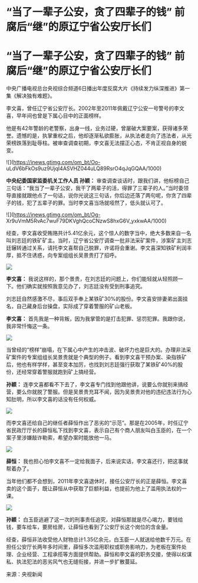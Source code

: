 # “当了一辈子公安，贪了四辈子的钱” 前腐后“继”的原辽宁省公安厅长们

# “当了一辈子公安，贪了四辈子的钱” 前腐后“继”的原辽宁省公安厅长们

中央广播电视总台央视综合频道6日播出年度反腐大片《持续发力纵深推进》第一集《解决独有难题》。

李文喜，曾任辽宁省公安厅长。2002年至2011年佩戴辽宁公安一号警号的李文喜，早年间也曾是下属心目中的正面榜样。

他是有42年警龄的老警察，出身一线，业务过硬，曾屡破大案要案，获得诸多荣誉。遗憾的是，执掌重权之后，他却逐渐私欲膨胀，从执法者走向了违法者，从光荣榜跌落到耻辱柱。被审查调查初期，李文喜无法摆正心态，不肯正视自身的蜕变。

![](https://inews.gtimg.com/om_bt/Oo-
uLdV6bFkOs9uz9UjqI4ASVHZ044uLQ89RsrO4qJqGQAA/1000)

**中央纪委国家监委机关工作人员 孙颖：**
审查调查谈话时，跟我们讲，他标榜自己三句话：“我当了一辈子公安，我干了两辈子的活，得罪了三辈子的人。”当时委领导直接就跟他点了一句话，说你光说这三句话，你后边还落了两句呢，你贪了四辈子的钱，犯了五辈子的罪。当时李文喜当场就哑然了，低头就认可了。

![](https://inews.gtimg.com/om_bt/Og-
Xr9uVmM5RvAc7wuF79DKVghQcoCNzwS8hxG6V_yxkwAA/1000)

经查，李文喜收受贿赂共计5.41亿余元，这个惊人的数字当中，绝大多数来自一名叫刘志廷的铁矿矿主。当时，辽宁省公安厅调查一批非法采矿案件，涉案矿主刘志廷辗转通过关系，请托李文喜帮自己脱罪，许诺将会重谢。李文喜深知铁矿利润丰厚，抵不住诱惑，向专案组组长吴景贵打了招呼。

![](https://inews.gtimg.com/om_bt/O0EwonqZKdZ6ScspTV7QwB0PACjm3QZYt4dGU2ZzUWhngAA/1000)

**李文喜：** 我说这样的，那个景贵，在刘志廷的问题上，你们能轻就从轻照顾一下。他们确实就按照我意见办了，刘志廷没有受到刑事追究。

刘志廷自然感激不尽，事后双手奉上某铁矿30%的股份。李文喜安排妻弟出面挂名，自己藏身后台操盘，实际成了穿着警服的矿山老板。

**李文喜：** 首先我是一种背叛，因为我掌管的是打击犯罪、惩罚犯罪。我跟你说，我非常忏悔这一条。

![](https://inews.gtimg.com/om_bt/OoLcp6zOdVxewsZWCZ3k6TyXZsU3q36jNqCDnmd56j51UAA/1000)

当曾经的“榜样”崩塌，在下属心中产生的冲击波、破坏力也是巨大的。办理非法采矿案件的专案组组长吴景贵就是个典型的例子。看到李文喜干预办案、染指铁矿后，他也有样学样，甚至变本加厉，也找到刘志廷强行获取了某铁矿40%的股份，还经常穿着警服就跑到矿上搞经营。

**孙颖：**
连李文喜都看不下去了，李文喜专门找到他跟他讲，说要么你就别来搞经营，要么你就脱了警服。但是吴景贵充耳不闻，因为吴景贵对他的违纪违法行为心知肚明，所以李文喜的话没有任何权威。

![](https://inews.gtimg.com/om_bt/ONaLgrhbF8gmRiF9xzgXDqbJ4sOtmzVnapIySLkfAVI2EAA/1000)

而李文喜还给自己的继任者薛恒作出了恶劣的“示范”。那是在2005年，时任辽宁省民政厅厅长的薛恒私下找到李文喜，表示自己有个商人朋友叫白玉臣的，在一个案子里涉嫌敲诈勒索，希望办案时能放他一马。

![](https://inews.gtimg.com/om_bt/OKvFZua3pSFAH0fNFPdzSFImHXxNwbf6ufKbHwZOj0LHEAA/1000)

**薛恒：** 我也担心怕李文喜不一定给我面子，后来说实话，李文喜还行，把这事就帮着办了。

当年他们都不会想到，2011年李文喜退休时，接任公安厅长的正是薛恒。李文喜卖的这个面子，既让薛恒从中获取了巨额利益，也提前为他上了滥用执法权的一课。

![](https://inews.gtimg.com/om_bt/OfZ8IXCp8vL2MOcIcdvFa1whAKNMWv2kI02E-QGbieYYsAA/1000)

**孙颖：** 白玉臣逃避了这一次的刑事责任追究，对薛恒那就是尽心竭力，要钱给钱，要车给车，要房给房，让薛恒也看到了公安厅长这个岗位的含金量。

经查，薛恒非法收受他人财物总计1.35亿余元，白玉臣一人就送给他数千万元。在担任公安厅长两年多时间里，薛恒多次滥用职权或职务影响力，为老板在案件处理、企业经营、工程承揽等方面提供帮助。薛恒和李文喜的职务交接，使得以权谋私、执法犯法的恶劣风气也无缝衔接，并进一步扩散蔓延。

来源：央视新闻

